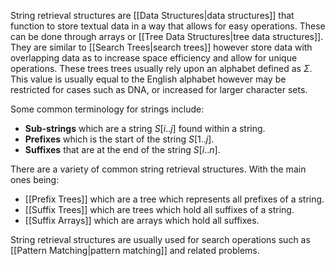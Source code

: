 String retrieval structures are [[Data Structures|data structures]] that function to store textual data in a way that allows for easy operations. These can be done through arrays or [[Tree Data Structures|tree data structures]]. They are similar to [[Search Trees|search trees]] however store data with overlapping data as to increase space efficiency and allow for unique operations. These trees trees usually rely upon an alphabet defined as $\Sigma$. This value is usually equal to the English alphabet however may be restricted for cases such as DNA, or increased for larger character sets.

Some common terminology for strings include:
- **Sub-strings** which are a string $S[i..j]$ found within a string.
- **Prefixes** which is the start of the string $S[1..j]$.
- **Suffixes** that are at the end of the string $S[i..n]$.

There are a variety of common string retrieval structures. With the main ones being:
- [[Prefix Trees]] which are a tree which represents all prefixes of a string.
- [[Suffix Trees]] which are trees which hold all suffixes of a string.
- [[Suffix Arrays]] which are arrays which hold all suffixes.

String retrieval structures are usually used for search operations such as [[Pattern Matching|pattern matching]] and related problems. 